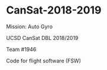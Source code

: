 # CanSat-2018-2019

Mission: Auto Gyro

UCSD CanSat DBL 2018/2019

Team #1946

Code for flight software (FSW)
